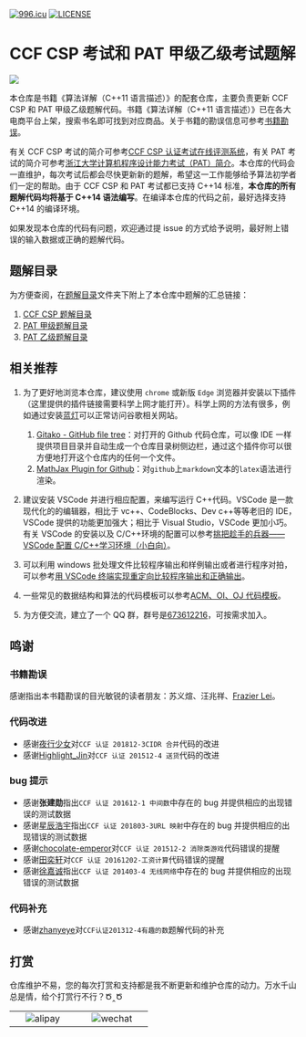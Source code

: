 [![996.icu](https://img.shields.io/badge/link-996.icu-red.svg)](https://996.icu) [![LICENSE](https://img.shields.io/badge/license-Anti%20996-blue.svg)](https://github.com/996icu/996.ICU/blob/master/LICENSE)

# CCF CSP 考试和 PAT 甲级乙级考试题解

<img src="https://z3.ax1x.com/2021/06/17/2zNIII.md.jpg">

本仓库是书籍《算法详解（C++11 语言描述）》的配套仓库，主要负责更新 CCF CSP 和 PAT 甲级乙级题解代码。书籍《算法详解（C++11 语言描述）》已在各大电商平台上架，搜索书名即可找到对应商品。关于书籍的勘误信息可参考[书籍勘误](书籍勘误.md)。

有关 CCF CSP 考试的简介可参考[CCF CSP 认证考试在线评测系统](https://www.cnblogs.com/richenyunqi/p/14892974.html)，有关 PAT 考试的简介可参考[浙江大学计算机程序设计能力考试（PAT）简介](https://www.cnblogs.com/richenyunqi/p/14892982.html)。本仓库的代码会一直维护，每次考试后都会尽快更新新的题解，希望这一工作能够给予算法初学者们一定的帮助。由于 CCF CSP 和 PAT 考试都已支持 C++14 标准，**本仓库的所有题解代码均将基于 C++14 语法编写**。在编译本仓库的代码之前，最好选择支持 C++14 的编译环境。

如果发现本仓库的代码有问题，欢迎通过提 issue 的方式给予说明，最好附上错误的输入数据或正确的题解代码。

## 题解目录

为方便查阅，在[题解目录](题解目录)文件夹下附上了本仓库中题解的汇总链接：

1. [CCF CSP 题解目录](题解目录/CCF%20CSP题解目录.md)
2. [PAT 甲级题解目录](题解目录/PAT甲级题解目录.md)
3. [PAT 乙级题解目录](题解目录/PAT乙级题解目录.md)

## 相关推荐

1. 为了更好地浏览本仓库，建议使用 `chrome` 或新版 `Edge` 浏览器并安装以下插件（这里提供的插件链接需要科学上网才能打开）。科学上网的方法有很多，例如通过安装[蓝灯](https://github.com/ainiyiwan/forum)可以正常访问谷歌相关网站。

   1. [Gitako - GitHub file tree](https://chrome.google.com/webstore/detail/gitako-github-file-tree/giljefjcheohhamkjphiebfjnlphnokk)：对打开的 Github 代码仓库，可以像 IDE 一样提供项目目录并自动生成一个仓库目录树侧边栏，通过这个插件你可以很方便地打开这个仓库内的任何一个文件。
   2. [MathJax Plugin for Github](https://chrome.google.com/webstore/detail/mathjax-plugin-for-github/ioemnmodlmafdkllaclgeombjnmnbima)：对`github`上`markdown`文本的`latex`语法进行渲染。

2. 建议安装 VSCode 并进行相应配置，来编写运行 C++代码。VSCode 是一款现代化的的编辑器，相比于 vc++、CodeBlocks、Dev c++等等老旧的 IDE，VSCode 提供的功能更加强大；相比于 Visual Studio，VSCode 更加小巧。有关 VSCode 的安装以及 C/C++环境的配置可以参考[挑把趁手的兵器——VSCode 配置 C/C++学习环境（小白向）](https://zhuanlan.zhihu.com/p/147366852)。
3. 可以利用 windows 批处理文件比较程序输出和样例输出或者进行程序对拍，可以参考[用 VSCode 终端实现重定向比较程序输出和正确输出](https://www.cnblogs.com/richenyunqi/p/14894172.html)。
4. 一些常见的数据结构和算法的代码模板可以参考[ACM、OI、OJ 代码模板](https://github.com/richenyunqi/code-templates)。
5. 为方便交流，建立了一个 QQ 群，群号是[673612216](https://qm.qq.com/cgi-bin/qm/qr?k=7vZCZuLbDvjYI33zxScZMV0irFFaO-xH&jump_from=webapi)，可按需求加入。

## 鸣谢

### 书籍勘误

感谢指出本书籍勘误的目光敏锐的读者朋友：苏义煊、汪兆祥、[Frazier Lei](https://github.com/FrazierLei)。

### 代码改进

- 感谢[夜行少女](https://me.csdn.net/qq_37967797)对`CCF 认证 201812-3CIDR 合并`代码的改进
- 感谢[Highlight_Jin](https://me.csdn.net/Highlight_Jin)对`CCF 认证 201512-4 送货`代码的改进

### bug 提示

- 感谢**张建勋**指出`CCF 认证 201612-1 中间数`中存在的 bug 并提供相应的出现错误的测试数据
- 感谢[星辰浩宇](https://me.csdn.net/amf12345)指出`CCF 认证 201803-3URL 映射`中存在的 bug 并提供相应的出现错误的测试数据
- 感谢[chocolate-emperor](https://github.com/chocolate-emperor)对`CCF 认证 201512-2 消除类游戏`代码错误的提醒
- 感谢[田奕轩](https://me.csdn.net/qq_45057634)对`CCF 认证 20161202-工资计算`代码错误的提醒
- 感谢[徐嘉诚](https://github.com/xiaobanni)指出`CCF 认证 201403-4 无线网络`中存在的 bug 并提供相应的出现错误的测试数据

### 代码补充

- 感谢[zhanyeye](https://github.com/zhanyeye)对`CCF认证201312-4有趣的数`题解代码的补充

## 打赏

仓库维护不易，您的每次打赏和支持都是我不断更新和维护仓库的动力。万水千山总是情，给个打赏行不行？Ծ‸Ծ

<center>
<table><tr>
<td><img src="https://z3.ax1x.com/2021/06/17/2zNe8f.jpg" alt="alipay" hspace="20"></td>
<td><img src="https://z3.ax1x.com/2021/06/17/2zNZPP.jpg" alt="wechat" hspace="20"></td>
</tr></table>
</center>
